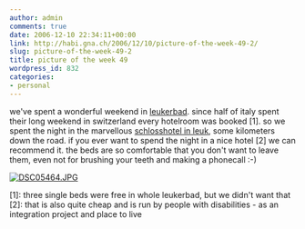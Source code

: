 ```yaml
---
author: admin
comments: true
date: 2006-12-10 22:34:11+00:00
link: http://habi.gna.ch/2006/12/10/picture-of-the-week-49-2/
slug: picture-of-the-week-49-2
title: picture of the week 49
wordpress_id: 832
categories:
- personal
---
```


we've spent a wonderful weekend in [leukerbad](http://leukerbad.ch). since half of italy spent their long weekend in switzerland every hotelroom was booked [1]. so we spent the night in the marvellous [schlosshotel in leuk](http://schlosshotel-leuk.ch/), some kilometers down the road.
if you ever want to spend the night in a nice hotel [2] we can recommend it. the beds are so comfortable that you don't want to leave them, even not for brushing your teeth and making a phonecall :-)



[![DSC05464.JPG](http://habi.gna.ch/wp-content/uploads/2006/12/DSC05464-tm.jpg)](http://habi.gna.ch/wp-content/uploads/2006/12/DSC05464.jpg)

[1]: three single beds were free in whole leukerbad, but we didn't want that
[2]: that is also quite cheap and is run by people with disabilities - as an integration project and place to live

